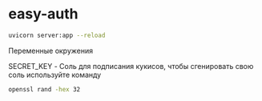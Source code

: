 # easy-auth
 
```bash
uvicorn server:app --reload
```

Переменные окружения

SECRET_KEY - Соль для подписания кукисов, чтобы сгенировать свою соль используйте команду
```bash
openssl rand -hex 32
```